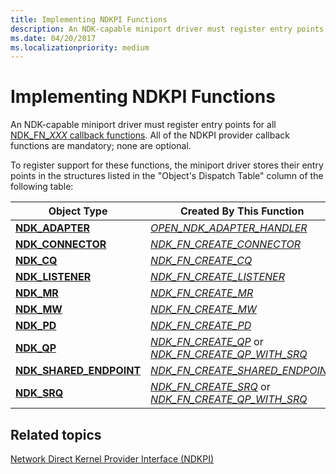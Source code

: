 ```yaml
---
title: Implementing NDKPI Functions
description: An NDK-capable miniport driver must register entry points for all NDK_FN_XXX callback functions. All of the NDKPI provider callback functions are mandatory; none are optional.
ms.date: 04/20/2017
ms.localizationpriority: medium
---
```


# Implementing NDKPI Functions


An NDK-capable miniport driver must register entry points for all [NDK\_FN\_*XXX* callback functions](/windows-hardware/drivers/ddi/_netvista/). All of the NDKPI provider callback functions are mandatory; none are optional.

To register support for these functions, the miniport driver stores their entry points in the structures listed in the "Object's Dispatch Table" column of the following table:

| Object Type                                               | Created By This Function                                                                                                       | Object's Dispatch Table                                                      |
|-----------------------------------------------------------|--------------------------------------------------------------------------------------------------------------------------------|------------------------------------------------------------------------------|
| [**NDK\_ADAPTER**](/windows-hardware/drivers/ddi/ndkpi/ns-ndkpi-_ndk_adapter)                  | [*OPEN\_NDK\_ADAPTER\_HANDLER*](/windows-hardware/drivers/ddi/ndisndk/nc-ndisndk-open_ndk_adapter_handler)                                                             | [**NDK\_ADAPTER\_DISPATCH**](/windows-hardware/drivers/ddi/ndkpi/ns-ndkpi-_ndk_adapter_dispatch)                  |
| [**NDK\_CONNECTOR**](/windows-hardware/drivers/ddi/ndkpi/ns-ndkpi-_ndk_connector)              | [*NDK\_FN\_CREATE\_CONNECTOR*](/windows-hardware/drivers/ddi/ndkpi/nc-ndkpi-ndk_fn_create_connector)                                                               | [**NDK\_CONNECTOR\_DISPATCH**](/windows-hardware/drivers/ddi/ndkpi/ns-ndkpi-_ndk_connector_dispatch)              |
| [**NDK\_CQ**](/windows-hardware/drivers/ddi/ndkpi/ns-ndkpi-_ndk_cq)                            | [*NDK\_FN\_CREATE\_CQ*](/windows-hardware/drivers/ddi/ndkpi/nc-ndkpi-ndk_fn_create_cq)                                                                             | [**NDK\_CQ\_DISPATCH**](/windows-hardware/drivers/ddi/ndkpi/ns-ndkpi-_ndk_cq_dispatch)                            |
| [**NDK\_LISTENER**](/windows-hardware/drivers/ddi/ndkpi/ns-ndkpi-_ndk_listener)                | [*NDK\_FN\_CREATE\_LISTENER*](/windows-hardware/drivers/ddi/ndkpi/nc-ndkpi-ndk_fn_create_listener)                                                                 | [**NDK\_LISTENER\_DISPATCH**](/windows-hardware/drivers/ddi/ndkpi/ns-ndkpi-_ndk_listener_dispatch)                |
| [**NDK\_MR**](/windows-hardware/drivers/ddi/ndkpi/ns-ndkpi-_ndk_mr)                            | [*NDK\_FN\_CREATE\_MR*](/windows-hardware/drivers/ddi/ndkpi/nc-ndkpi-ndk_fn_create_mr)                                                                             | [**NDK\_MR\_DISPATCH**](/windows-hardware/drivers/ddi/ndkpi/ns-ndkpi-_ndk_mr_dispatch)                            |
| [**NDK\_MW**](/windows-hardware/drivers/ddi/ndkpi/ns-ndkpi-_ndk_mw)                            | [*NDK\_FN\_CREATE\_MW*](/windows-hardware/drivers/ddi/ndkpi/nc-ndkpi-ndk_fn_create_mw)                                                                             | [**NDK\_MW\_DISPATCH**](/windows-hardware/drivers/ddi/ndkpi/ns-ndkpi-_ndk_mw_dispatch)                            |
| [**NDK\_PD**](/windows-hardware/drivers/ddi/ndkpi/ns-ndkpi-_ndk_pd)                            | [*NDK\_FN\_CREATE\_PD*](/windows-hardware/drivers/ddi/ndkpi/nc-ndkpi-ndk_fn_create_pd)                                                                             | [**NDK\_PD\_DISPATCH**](/windows-hardware/drivers/ddi/ndkpi/ns-ndkpi-_ndk_pd_dispatch)                            |
| [**NDK\_QP**](/windows-hardware/drivers/ddi/ndkpi/ns-ndkpi-_ndk_qp)                            | [*NDK\_FN\_CREATE\_QP*](/windows-hardware/drivers/ddi/ndkpi/nc-ndkpi-ndk_fn_create_qp) or [*NDK\_FN\_CREATE\_QP\_WITH\_SRQ*](/windows-hardware/drivers/ddi/ndkpi/nc-ndkpi-ndk_fn_create_qp_with_srq)   | [**NDK\_QP\_DISPATCH**](/windows-hardware/drivers/ddi/ndkpi/ns-ndkpi-_ndk_qp_dispatch)                            |
| [**NDK\_SHARED\_ENDPOINT**](/windows-hardware/drivers/ddi/ndkpi/ns-ndkpi-_ndk_shared_endpoint) | [*NDK\_FN\_CREATE\_SHARED\_ENDPOINT*](/windows-hardware/drivers/ddi/ndkpi/nc-ndkpi-ndk_fn_create_shared_endpoint)                                                  | [**NDK\_SHARED\_ENDPOINT\_DISPATCH**](/windows-hardware/drivers/ddi/ndkpi/ns-ndkpi-_ndk_shared_endpoint_dispatch) |
| [**NDK\_SRQ**](/windows-hardware/drivers/ddi/ndkpi/ns-ndkpi-_ndk_srq)                          | [*NDK\_FN\_CREATE\_SRQ*](/windows-hardware/drivers/ddi/ndkpi/nc-ndkpi-ndk_fn_create_srq) or [*NDK\_FN\_CREATE\_QP\_WITH\_SRQ*](/windows-hardware/drivers/ddi/ndkpi/nc-ndkpi-ndk_fn_create_qp_with_srq) | [**NDK\_SRQ\_DISPATCH**](/windows-hardware/drivers/ddi/ndkpi/ns-ndkpi-_ndk_srq_dispatch)                          |

 

## Related topics


[Network Direct Kernel Provider Interface (NDKPI)](./overview-of-network-direct-kernel-provider-interface--ndkpi-.md)

 

